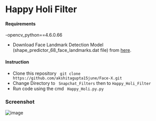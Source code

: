 # Happy Holi Filter


#### Requirements

-opencv_python==4.6.0.66
- Download Face Landmark Detection Model (shape_predictor_68_face_landmarks.dat file)
  from [here](https://github.com/italojs/facial-landmarks-recognition/blob/master/shape_predictor_68_face_landmarks.dat).
  
 #### Instruction

- Clone this repository ` git clone https://github.com/akshitagupta15june/Face-X.git`
- Change Directory to ` Snapchat_Filters` then to `Happy_Holi_Filter`
- Run code using the cmd ` Happy_Holi.py.py`

### Screenshot
  ![image](https://github.com/Mahendra-Lohar/Face-X/assets/91696273/29a195e7-abfa-4cd8-ab2d-78d69e320336)

